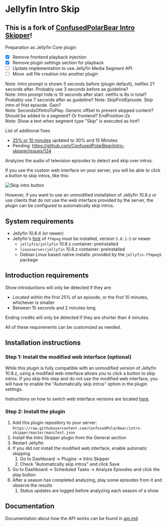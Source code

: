 # Jellyfin Intro Skip

## This is a fork of [ConfusedPolarBear Intro Skipper](https://github.com/ConfusedPolarBear/intro-skipper)!

Preparation as Jellyfin Core plugin
- [x] Remove frontend playback injection
- [x] Remove plugin settings section for playback
- [ ] Update implementation to use Jellyfin Media Segment API
- [ ] Move .edl file creation into another plugin

Note: Intro prompt is shown 5 seconds before (plugin default), netflex 2? seconds after. Probably use 3 seconds before as guideline? \
Note: Intro prompt hide is 10 seconds after start. netflix is 8s in total? Probably use 7 seconds after as guideline?
Note: SkipFirstEpisode. Skip intro of frist episode. Gain? \
Note: SecondsOfIntroToPlay. Generic offset to prevent skipped content? Should be added to a segment? Or frontend? EndPosition-2s \
Note: Show a text when segment type "Skip" is executed as hint?

List of additional fixes
- [25% or 10 minutes](https://github.com/ConfusedPolarBear/intro-skipper/issues/139) updated to 30% and 15 Minutes
- Pending: <https://github.com/ConfusedPolarBear/intro-skipper/issues/124>

Analyzes the audio of television episodes to detect and skip over intros.

If you use the custom web interface on your server, you will be able to click a button to skip intros, like this:

![Skip intro button](images/skip-button.png)

However, if you want to use an unmodified installation of Jellyfin 10.8.z or use clients that do not use the web interface provided by the server, the plugin can be configured to automatically skip intros.

## System requirements

* Jellyfin 10.8.4 (or newer)
* Jellyfin's [fork](https://github.com/jellyfin/jellyfin-ffmpeg) of `ffmpeg` must be installed, version `5.0.1-5` or newer
  * `jellyfin/jellyfin` 10.8.z container: preinstalled
  * `linuxserver/jellyfin` 10.8.z container: preinstalled
  * Debian Linux based native installs: provided by the `jellyfin-ffmpeg5` package

## Introduction requirements

Show introductions will only be detected if they are:

* Located within the first 25% of an episode, or the first 10 minutes, whichever is smaller
* Between 15 seconds and 2 minutes long

Ending credits will only be detected if they are shorter than 4 minutes.

All of these requirements can be customized as needed.

## Installation instructions

### Step 1: Install the modified web interface (optional)
While this plugin is fully compatible with an unmodified version of Jellyfin 10.8.z, using a modified web interface allows you to click a button to skip intros. If you skip this step and do not use the modified web interface, you will have to enable the "Automatically skip intros" option in the plugin settings.

Instructions on how to switch web interface versions are located [here](docs/web_interface.md).

### Step 2: Install the plugin
1. Add this plugin repository to your server: `https://raw.githubusercontent.com/ConfusedPolarBear/intro-skipper/master/manifest.json`
2. Install the Intro Skipper plugin from the General section
3. Restart Jellyfin
4. If you did not install the modified web interface, enable automatic skipping
    1. Go to Dashboard -> Plugins -> Intro Skipper
    2. Check "Automatically skip intros" and click Save
5. Go to Dashboard -> Scheduled Tasks -> Analyze Episodes and click the play button
6. After a season has completed analyzing, play some episodes from it and observe the results
    1. Status updates are logged before analyzing each season of a show

## Documentation

Documentation about how the API works can be found in [api.md](docs/api.md).
